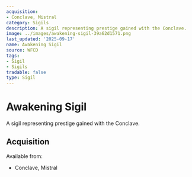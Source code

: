 ```yaml
---
acquisition:
- Conclave, Mistral
category: Sigils
description: A sigil representing prestige gained with the Conclave.
image: ../images/awakening-sigil-39a62d1571.png
last_updated: '2025-09-17'
name: Awakening Sigil
source: WFCD
tags:
- Sigil
- Sigils
tradable: false
type: Sigil
---
```


# Awakening Sigil

A sigil representing prestige gained with the Conclave.

## Acquisition

Available from:
- Conclave, Mistral

